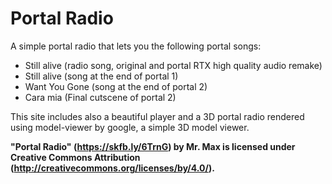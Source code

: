 # Portal Radio

A simple portal radio that lets you the following portal songs:

- Still alive (radio song, original and portal RTX high quality audio remake)
- Still alive (song at the end of portal 1)
- Want You Gone (song at the end of portal 2)
- Cara mia (Final cutscene of portal 2)

This site includes also a beautiful player and a 3D portal radio rendered using model-viewer by google, a simple 3D model viewer.

**"Portal Radio" (https://skfb.ly/6TrnG) by Mr. Max is licensed under Creative Commons Attribution (http://creativecommons.org/licenses/by/4.0/).**
